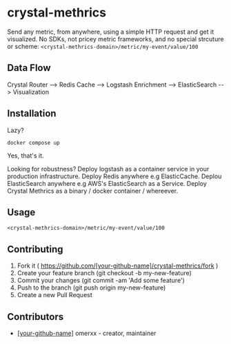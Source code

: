 # crystal-methrics

Send any metric, from anywhere, using a simple HTTP request and get it visualized.
No SDKs, not pricey metric frameworks, and no special strcuture or scheme: `<crystal-methrics-domain>/metric/my-event/value/100`

## Data Flow

Crystal Router --> Redis Cache --> Logstash Enrichment --> ElasticSearch --> Visualization

## Installation

Lazy?
```
docker compose up
```
Yes, that's it.

Looking for robustness? 
Deploy logstash as a container service in your production infrastructure.
Deploy Redis anywhere e.g ElasticCache.
Deplou ElasticSearch anywhere e.g AWS's ElasticSearch as a Service.
Deploy Crystal Methrics as a binary / docker container / whereever.

## Usage

```
<crystal-methrics-domain>/metric/my-event/value/100
```

## Contributing

1. Fork it ( https://github.com/[your-github-name]/crystal-methrics/fork )
2. Create your feature branch (git checkout -b my-new-feature)
3. Commit your changes (git commit -am 'Add some feature')
4. Push to the branch (git push origin my-new-feature)
5. Create a new Pull Request

## Contributors

- [[your-github-name]](https://github.com/[your-github-name]) omerxx - creator, maintainer
